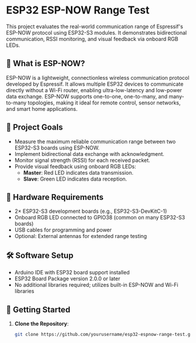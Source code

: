 # ESP32 ESP-NOW Range Test

This project evaluates the real-world communication range of Espressif's ESP-NOW protocol using ESP32-S3 modules. It demonstrates bidirectional communication, RSSI monitoring, and visual feedback via onboard RGB LEDs.

## 📡 What is ESP-NOW?

ESP-NOW is a lightweight, connectionless wireless communication protocol developed by Espressif. It allows multiple ESP32 devices to communicate directly without a Wi-Fi router, enabling ultra-low-latency and low-power data exchange. ESP-NOW supports one-to-one, one-to-many, and many-to-many topologies, making it ideal for remote control, sensor networks, and smart home applications.

## 🎯 Project Goals

- Measure the maximum reliable communication range between two ESP32-S3 boards using ESP-NOW.
- Implement bidirectional data exchange with acknowledgment.
- Monitor signal strength (RSSI) for each received packet.
- Provide visual feedback using onboard RGB LEDs:
  - **Master**: Red LED indicates data transmission.
  - **Slave**: Green LED indicates data reception.

## 🔧 Hardware Requirements

- 2× ESP32-S3 development boards (e.g., ESP32-S3-DevKitC-1)
- Onboard RGB LED connected to GPIO38 (common on many ESP32-S3 boards)
- USB cables for programming and power
- Optional: External antennas for extended range testing

## 🛠️ Software Setup

- Arduino IDE with ESP32 board support installed
- ESP32 Board Package version 2.0.0 or later
- No additional libraries required; utilizes built-in ESP-NOW and Wi-Fi libraries

## 🚀 Getting Started

1. **Clone the Repository**:
   ```bash
   git clone https://github.com/yourusername/esp32-espnow-range-test.git
